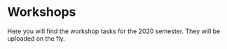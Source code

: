 # Workshops

Here you will find the workshop tasks for the 2020 semester. They will be uploaded on the fly.
